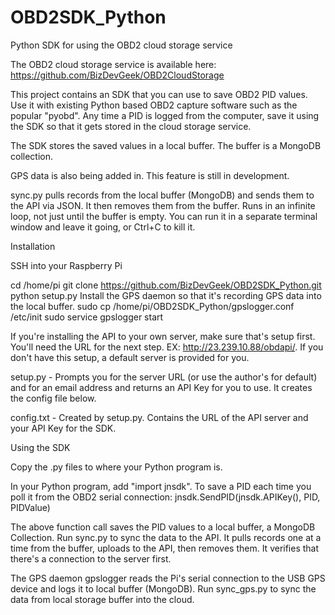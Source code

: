 OBD2SDK_Python
==============

Python SDK for using the OBD2 cloud storage service

The OBD2 cloud storage service is available here: https://github.com/BizDevGeek/OBD2CloudStorage

This project contains an SDK that you can use to save OBD2 PID values. Use it with existing Python based OBD2 capture software such as the popular "pyobd". Any time a PID is logged from the computer, save it using the SDK so that it gets stored in the cloud storage service.  

The SDK stores the saved values in a local buffer. The buffer is a MongoDB collection. 

GPS data is also being added in. This feature is still in development. 

sync.py pulls records from the local buffer (MongoDB) and sends them to the API via JSON. It then removes them from the buffer. Runs in an infinite loop, not just until the buffer is empty. You can run it in a separate terminal window and leave it going, or Ctrl+C to kill it. 

Installation

SSH into your Raspberry Pi

cd /home/pi
git clone https://github.com/BizDevGeek/OBD2SDK_Python.git
python setup.py
Install the GPS daemon so that it's recording GPS data into the local buffer. 
sudo cp /home/pi/OBD2SDK_Python/gpslogger.conf /etc/init
sudo service gpslogger start

If you're installing the API to your own server, make sure that's setup first. You'll need the URL for the next step. EX: http://23.239.10.88/obdapi/. If you don't have this setup, a default server is provided for you. 

setup.py - Prompts you for the server URL (or use the author's for default) and for an email address and returns an API Key for you to use. It creates the config file below.

config.txt - Created by setup.py. Contains the URL of the API server and your API Key for the SDK. 

Using the SDK

Copy the .py files to where your Python program is. 

In your Python program, add "import jnsdk". To save a PID each time you poll it from the OBD2 serial connection: jnsdk.SendPID(jnsdk.APIKey(), PID, PIDValue)

The above function call saves the PID values to a local buffer, a MongoDB Collection. Run sync.py to sync the data to the API. It pulls records one at a time from the buffer, uploads to the API, then removes them. It verifies that there's a connection to the server first. 

The GPS daemon gpslogger reads the Pi's serial connection to the USB GPS device and logs it to local buffer (MongoDB). Run sync_gps.py to sync the data from local storage buffer into the cloud. 

